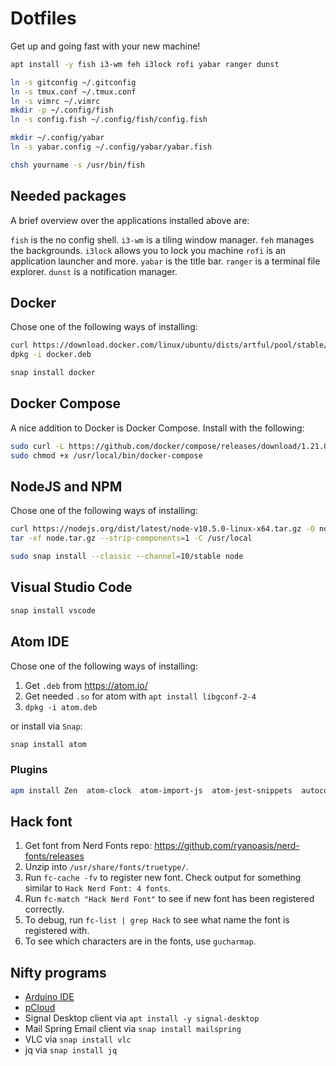 # Dotfiles

Get up and going fast with your new machine!

```sh
apt install -y fish i3-wm feh i3lock rofi yabar ranger dunst

ln -s gitconfig ~/.gitconfig
ln -s tmux.conf ~/.tmux.conf
ln -s vimrc ~/.vimrc
mkdir -p ~/.config/fish
ln -s config.fish ~/.config/fish/config.fish

mkdir ~/.config/yabar
ln -s yabar.config ~/.config/yabar/yabar.fish

chsh yourname -s /usr/bin/fish
```

## Needed packages

A brief overview over the applications installed above are:

`fish` is the no config shell.
`i3-wm` is a tiling window manager.
`feh` manages the backgrounds.
`i3lock` allows you to lock you machine 
`rofi` is an application launcher and more.
`yabar` is the title bar.
`ranger` is a terminal file explorer. 
`dunst` is a notification manager.


## Docker

Chose one of the following ways of installing:

```sh
curl https://download.docker.com/linux/ubuntu/dists/artful/pool/stable/amd64/docker-ce_18.03.1~ce-0~ubuntu_amd64.deb -O docker.deb
dpkg -i docker.deb
```

```sh
snap install docker
```

## Docker Compose

A nice addition to Docker is Docker Compose. Install with the following:

```sh
sudo curl -L https://github.com/docker/compose/releases/download/1.21.0/docker-compose-$(uname -s)-$(uname -m) -o /usr/local/bin/docker-compose
sudo chmod +x /usr/local/bin/docker-compose
```

## NodeJS and NPM

Chose one of the following ways of installing:

```sh
curl https://nodejs.org/dist/latest/node-v10.5.0-linux-x64.tar.gz -O node.tar.gz
tar -xf node.tar.gz --strip-components=1 -C /usr/local
```

```sh
sudo snap install --classic --channel=10/stable node
```

## Visual Studio Code

```sh
snap install vscode
```

## Atom IDE

Chose one of the following ways of installing:

1. Get `.deb` from https://atom.io/
2. Get needed `.so` for atom with `apt install libgconf-2-4`
3. `dpkg -i atom.deb`

or install via `Snap`:

```sh
snap install atom
```

### Plugins

```sh
apm install Zen  atom-clock  atom-import-js  atom-jest-snippets  autocomplete-modules  busy-signal  dracula-syntax  file-icons  git-blame  git-time-machine  intentions  linter  linter-ui-default multi-cursor  nord-atom-syntax  nord-atom-ui  pigments  prettier-atom  react  zentabs
```

## Hack font

1. Get font from Nerd Fonts repo: https://github.com/ryanoasis/nerd-fonts/releases
2. Unzip into `/usr/share/fonts/truetype/`.
3. Run `fc-cache -fv` to register new font. Check output for something similar to `Hack Nerd Font: 4 fonts`.
4. Run `fc-match "Hack Nerd Font"` to see if new font has been registered correctly.
5. To debug, run `fc-list | grep Hack` to see what name the font is registered with.
6. To see which characters are in the fonts, use `gucharmap`.

## Nifty programs

- [Arduino IDE](https://www.arduino.cc/en/guide/linux)
- [pCloud](https://blog.pcloud.com/pcloud-drive-for-linux/)
- Signal Desktop client via `apt install -y signal-desktop`
- Mail Spring Email client via `snap install mailspring`
- VLC via `snap install vlc`
- jq via `snap install jq`
